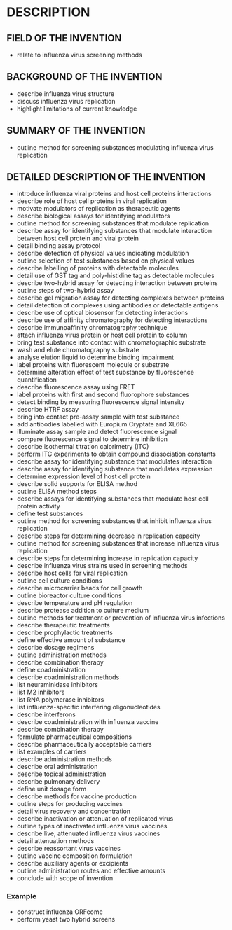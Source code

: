 # DESCRIPTION

## FIELD OF THE INVENTION

- relate to influenza virus screening methods

## BACKGROUND OF THE INVENTION

- describe influenza virus structure
- discuss influenza virus replication
- highlight limitations of current knowledge

## SUMMARY OF THE INVENTION

- outline method for screening substances modulating influenza virus replication

## DETAILED DESCRIPTION OF THE INVENTION

- introduce influenza viral proteins and host cell proteins interactions
- describe role of host cell proteins in viral replication
- motivate modulators of replication as therapeutic agents
- describe biological assays for identifying modulators
- outline method for screening substances that modulate replication
- describe assay for identifying substances that modulate interaction between host cell protein and viral protein
- detail binding assay protocol
- describe detection of physical values indicating modulation
- outline selection of test substances based on physical values
- describe labelling of proteins with detectable molecules
- detail use of GST tag and poly-histidine tag as detectable molecules
- describe two-hybrid assay for detecting interaction between proteins
- outline steps of two-hybrid assay
- describe gel migration assay for detecting complexes between proteins
- detail detection of complexes using antibodies or detectable antigens
- describe use of optical biosensor for detecting interactions
- describe use of affinity chromatography for detecting interactions
- describe immunoaffinity chromatography technique
- attach influenza virus protein or host cell protein to column
- bring test substance into contact with chromatographic substrate
- wash and elute chromatography substrate
- analyse elution liquid to determine binding impairment
- label proteins with fluorescent molecule or substrate
- determine alteration effect of test substance by fluorescence quantification
- describe fluorescence assay using FRET
- label proteins with first and second fluorophore substances
- detect binding by measuring fluorescence signal intensity
- describe HTRF assay
- bring into contact pre-assay sample with test substance
- add antibodies labelled with Europium Cryptate and XL665
- illuminate assay sample and detect fluorescence signal
- compare fluorescence signal to determine inhibition
- describe isothermal titration calorimetry (ITC)
- perform ITC experiments to obtain compound dissociation constants
- describe assay for identifying substance that modulates interaction
- describe assay for identifying substance that modulates expression
- determine expression level of host cell protein
- describe solid supports for ELISA method
- outline ELISA method steps
- describe assays for identifying substances that modulate host cell protein activity
- define test substances
- outline method for screening substances that inhibit influenza virus replication
- describe steps for determining decrease in replication capacity
- outline method for screening substances that increase influenza virus replication
- describe steps for determining increase in replication capacity
- describe influenza virus strains used in screening methods
- describe host cells for viral replication
- outline cell culture conditions
- describe microcarrier beads for cell growth
- outline bioreactor culture conditions
- describe temperature and pH regulation
- describe protease addition to culture medium
- outline methods for treatment or prevention of influenza virus infections
- describe therapeutic treatments
- describe prophylactic treatments
- define effective amount of substance
- describe dosage regimens
- outline administration methods
- describe combination therapy
- define coadministration
- describe coadministration methods
- list neuraminidase inhibitors
- list M2 inhibitors
- list RNA polymerase inhibitors
- list influenza-specific interfering oligonucleotides
- describe interferons
- describe coadministration with influenza vaccine
- describe combination therapy
- formulate pharmaceutical compositions
- describe pharmaceutically acceptable carriers
- list examples of carriers
- describe administration methods
- describe oral administration
- describe topical administration
- describe pulmonary delivery
- define unit dosage form
- describe methods for vaccine production
- outline steps for producing vaccines
- detail virus recovery and concentration
- describe inactivation or attenuation of replicated virus
- outline types of inactivated influenza virus vaccines
- describe live, attenuated influenza virus vaccines
- detail attenuation methods
- describe reassortant virus vaccines
- outline vaccine composition formulation
- describe auxiliary agents or excipients
- outline administration routes and effective amounts
- conclude with scope of invention

### Example

- construct influenza ORFeome
- perform yeast two hybrid screens

